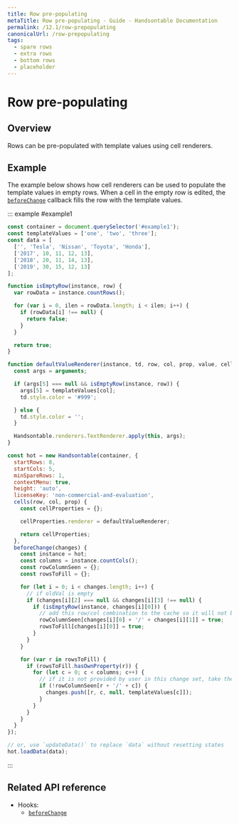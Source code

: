 ```yaml
---
title: Row pre-populating
metaTitle: Row pre-populating - Guide - Handsontable Documentation
permalink: /12.1/row-prepopulating
canonicalUrl: /row-prepopulating
tags:
  - spare rows
  - extra rows
  - bottom rows
  - placeholder
---
```


# Row pre-populating

## Overview

Rows can be pre-populated with template values using cell renderers.

## Example

The example below shows how cell renderers can be used to populate the template values in empty rows. When a cell in the empty row is edited, the [`beforeChange`](@/api/hooks.md#beforechange) callback fills the row with the template values.

::: example #example1
```js
const container = document.querySelector('#example1');
const templateValues = ['one', 'two', 'three'];
const data = [
  ['', 'Tesla', 'Nissan', 'Toyota', 'Honda'],
  ['2017', 10, 11, 12, 13],
  ['2018', 20, 11, 14, 13],
  ['2019', 30, 15, 12, 13]
];

function isEmptyRow(instance, row) {
  var rowData = instance.countRows();

  for (var i = 0, ilen = rowData.length; i < ilen; i++) {
    if (rowData[i] !== null) {
      return false;
    }
  }

  return true;
}

function defaultValueRenderer(instance, td, row, col, prop, value, cellProperties) {
  const args = arguments;

  if (args[5] === null && isEmptyRow(instance, row)) {
    args[5] = templateValues[col];
    td.style.color = '#999';

  } else {
    td.style.color = '';
  }

  Handsontable.renderers.TextRenderer.apply(this, args);
}

const hot = new Handsontable(container, {
  startRows: 8,
  startCols: 5,
  minSpareRows: 1,
  contextMenu: true,
  height: 'auto',
  licenseKey: 'non-commercial-and-evaluation',
  cells(row, col, prop) {
    const cellProperties = {};

    cellProperties.renderer = defaultValueRenderer;

    return cellProperties;
  },
  beforeChange(changes) {
    const instance = hot;
    const columns = instance.countCols();
    const rowColumnSeen = {};
    const rowsToFill = {};

    for (let i = 0; i < changes.length; i++) {
      // if oldVal is empty
      if (changes[i][2] === null && changes[i][3] !== null) {
        if (isEmptyRow(instance, changes[i][0])) {
          // add this row/col combination to the cache so it will not be overwritten by the template
          rowColumnSeen[changes[i][0] + '/' + changes[i][1]] = true;
          rowsToFill[changes[i][0]] = true;
        }
      }
    }

    for (var r in rowsToFill) {
      if (rowsToFill.hasOwnProperty(r)) {
        for (let c = 0; c < columns; c++) {
          // if it is not provided by user in this change set, take the value from the template
          if (!rowColumnSeen[r + '/' + c]) {
            changes.push([r, c, null, templateValues[c]]);
          }
        }
      }
    }
  }
});

// or, use `updateData()` to replace `data` without resetting states
hot.loadData(data);
```
:::

## Related API reference

- Hooks:
  - [`beforeChange`](@/api/hooks.md#beforechange)
